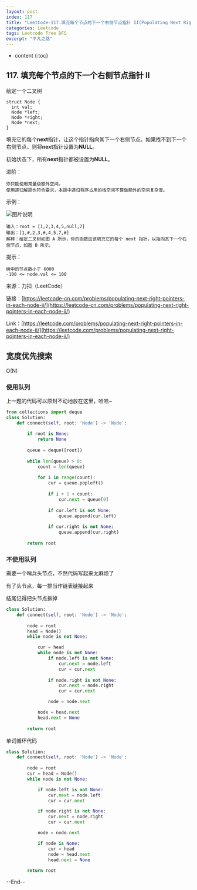 ```yaml
---
layout: post
index: 117
title: "LeetCode-117.填充每个节点的下一个右侧节点指针 II(Populating Next Right Pointers in Each Node II)"
categories: Leetcode
tags: Leetcode Tree DFS
excerpt: "平凡之路"
---
```


* content
{:toc}

## 117. 填充每个节点的下一个右侧节点指针 II

给定一个二叉树

```
struct Node {
  int val;
  Node *left;
  Node *right;
  Node *next;
}
```

填充它的每个**next**指针，让这个指针指向其下一个右侧节点。如果找不到下一个右侧节点，则将**next**指针设置为**NULL**。

初始状态下，所有**next**指针都被设置为**NULL**。

进阶：

```
你只能使用常量级额外空间。
使用递归解题也符合要求，本题中递归程序占用的栈空间不算做额外的空间复杂度。
```

示例：

![图片说明](https://geemaple.github.io/images/leetcode-algorithm-117.jpg)

```
输入：root = [1,2,3,4,5,null,7]
输出：[1,#,2,3,#,4,5,7,#]
解释：给定二叉树如图 A 所示，你的函数应该填充它的每个 next 指针，以指向其下一个右侧节点，如图 B 所示。
```

提示：

```
树中的节点数小于 6000
-100 <= node.val <= 100
```

来源：力扣（LeetCode）

链接：[https://leetcode-cn.com/problems/populating-next-right-pointers-in-each-node-ii/](https://leetcode-cn.com/problems/populating-next-right-pointers-in-each-node-ii/)

Link：[https://leetcode.com/problems/populating-next-right-pointers-in-each-node-ii/](https://leetcode.com/problems/populating-next-right-pointers-in-each-node-ii/)

## 宽度优先搜索

O(N)

### 使用队列

上一题的代码可以原封不动地放在这里，哈哈~

```python
from collections import deque
class Solution:
    def connect(self, root: 'Node') -> 'Node':
        
        if root is None:
            return None
        
        queue = deque([root])
        
        while len(queue) > 0:
            count = len(queue)
            
            for i in range(count):
                cur = queue.popleft()
                
                if i + 1 < count:
                    cur.next = queue[0]
                    
                if cur.left is not None:
                    queue.append(cur.left)
                    
                if cur.right is not None:
                    queue.append(cur.right)
                    
        return root
```

### 不使用队列

需要一个哨兵头节点，不然代码写起来太麻烦了

有了头节点，每一排当作链表链接起来

结尾记得把头节点拆掉

```python
class Solution:
    def connect(self, root: 'Node') -> 'Node':
                
        node = root
        head = Node()
        while node is not None:

            cur = head
            while node is not None:
                if node.left is not None:
                    cur.next = node.left
                    cur = cur.next
                
                if node.right is not None:
                    cur.next = node.right
                    cur = cur.next

                node = node.next

            node = head.next
            head.next = None
            
        return root
```

单词循环代码

```python
class Solution:
    def connect(self, root: 'Node') -> 'Node':
                
        node = root
        cur = head = Node()
        while node is not None:

            if node.left is not None:
                cur.next = node.left
                cur = cur.next

            if node.right is not None:
                cur.next = node.right
                cur = cur.next

            node = node.next

            if node is None:
                cur = head
                node = head.next
                head.next = None
                
        return root
```

--End--


